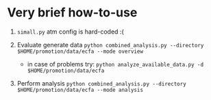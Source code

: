 # Very brief how-to-use

1. ```simall.py```
   atm config is hard-coded :(

2. Evaluate generate data
   ```python combined_analysis.py --directory $HOME/promotion/data/ecfa --mode overview```
   - in case of problems try: ```python analyze_available_data.py -d $HOME/promotion/data/ecfa```

3. Perform analysis
   ```python combined_analysis.py --directory $HOME/promotion/data/ecfa --mode analysis```
